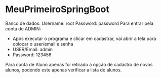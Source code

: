 # MeuPrimeiroSpringBoot
Banco de dados:
Username: root
Password: password
Para entrar pela conta de ADMIN:
- Após executar o programa e clicar em cadastrar, vai abrir a tela para colocar o user/email e senha
- USER/Email: admin
- Password: 123456

Para conta de Aluno apenas foi retirado a opção de cadastro de novos alunos, podendo este apenas verificar a lista de alunos.

